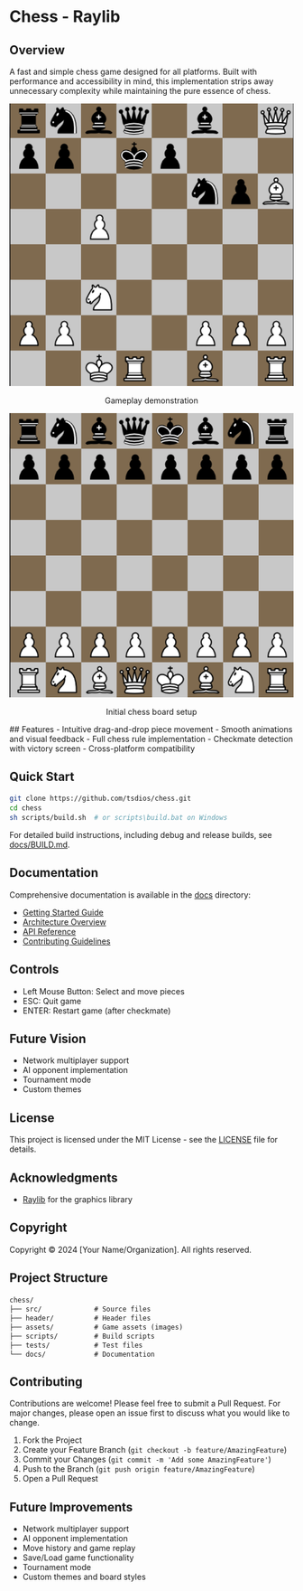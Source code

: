 # Chess - Raylib

## Overview

A fast and simple chess game designed for all platforms. Built with performance and accessibility in mind, this implementation strips away unnecessary complexity while maintaining the pure essence of chess.

<div align="center">
    <img src="docs/images/image2.png" alt="Gameplay" width="600"/>
    <p>Gameplay demonstration</p>
</div>
<div align="center">
    <img src="docs/images/image1.png" alt="Chess Board" width="600"/>
    <p>Initial chess board setup</p>
</div>
## Features
- Intuitive drag-and-drop piece movement
- Smooth animations and visual feedback
- Full chess rule implementation
- Checkmate detection with victory screen
- Cross-platform compatibility

## Quick Start
```bash
git clone https://github.com/tsdios/chess.git
cd chess
sh scripts/build.sh  # or scripts\build.bat on Windows
```

For detailed build instructions, including debug and release builds, see [docs/BUILD.md](docs/BUILD.md).

## Documentation
Comprehensive documentation is available in the [docs](docs/README.md) directory:
- [Getting Started Guide](docs/GETTING_STARTED.md)
- [Architecture Overview](docs/ARCHITECTURE.md)
- [API Reference](docs/API.md)
- [Contributing Guidelines](docs/CONTRIBUTING.md)

## Controls
- Left Mouse Button: Select and move pieces
- ESC: Quit game
- ENTER: Restart game (after checkmate)

## Future Vision
- Network multiplayer support
- AI opponent implementation
- Tournament mode
- Custom themes

## License
This project is licensed under the MIT License - see the [LICENSE](LICENSE) file for details.

## Acknowledgments
- [Raylib](https://www.raylib.com/) for the graphics library


## Copyright
Copyright © 2024 [Your Name/Organization]. All rights reserved.

## Project Structure
```
chess/
├── src/             # Source files
├── header/          # Header files
├── assets/          # Game assets (images)
├── scripts/         # Build scripts
├── tests/           # Test files
└── docs/            # Documentation
```

## Contributing
Contributions are welcome! Please feel free to submit a Pull Request. For major changes, please open an issue first to discuss what you would like to change.

1. Fork the Project
2. Create your Feature Branch (`git checkout -b feature/AmazingFeature`)
3. Commit your Changes (`git commit -m 'Add some AmazingFeature'`)
4. Push to the Branch (`git push origin feature/AmazingFeature`)
5. Open a Pull Request

## Future Improvements
- Network multiplayer support
- AI opponent implementation
- Move history and game replay
- Save/Load game functionality
- Tournament mode
- Custom themes and board styles


